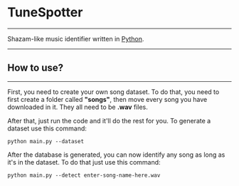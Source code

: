 # TuneSpotter
---

Shazam-like music identifier written in <a href="https://python.org">Python</a>.

---
## How to use?
---
First, you need to create your own song dataset. To do that, you need to first create a folder called <b>"songs"</b>, then move every song you have downloaded in it. They all need to be <b>.wav</b> files.

After that, just run the code and it'll do the rest for you.
To generate a dataset use this command:

```
python main.py --dataset
```

After the database is generated, you can now identify any song as long as it's in the dataset.
To do that just use this command:

```
python main.py --detect enter-song-name-here.wav
```
